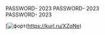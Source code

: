 PASSWORD- 2023
PASSWORD- 2023             
PASSWORD- 2023 

[![форт](https://github.com/luzonventura/PracticasIG/assets/44817008/0dd42bb0-6eee-4e96-a45b-c18025555fd5)(https://kurl.ru/XZqNe)

